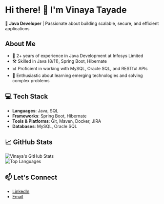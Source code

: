# Hi there! 👋 I'm Vinaya Tayade  

🎯 **Java Developer** | Passionate about building scalable, secure, and efficient applications  

## About Me  
- 🌟 2+ years of experience in Java Development at Infosys Limited  
- 🛠️ Skilled in Java (8/11), Spring Boot, Hibernate
- 📊 Proficient in working with MySQL, Oracle SQL, and RESTful APIs  
- 🚀 Enthusiastic about learning emerging technologies and solving complex problems  

## 💻 Tech Stack  
- **Languages**: Java, SQL  
- **Frameworks**: Spring Boot, Hibernate  
- **Tools & Platforms**: Git, Maven, Docker, JIRA  
- **Databases**: MySQL, Oracle SQL  

## 📈 GitHub Stats  
![Vinaya's GitHub Stats](https://github-readme-stats.vercel.app/api?username=vinaya-tayade&show_icons=true&theme=radical)  
![Top Languages](https://github-readme-stats.vercel.app/api/top-langs/?username=vinaya-tayade&layout=compact&theme=radical)  

## 📫 Let's Connect  
- [LinkedIn](https://www.linkedin.com/in/vinaya-tayade)  
- [Email](mailto:vinaya.tayade.3@gmail.com)  
